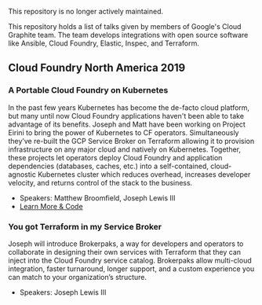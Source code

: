 This repository is no longer actively maintained.

This repository holds a list of talks given by members of Google's Cloud Graphite team. 
The team develops integrations with open source software like Ansible, Cloud Foundry, Elastic, Inspec, and Terraform.

## Cloud Foundry North America 2019

### A Portable Cloud Foundry on Kubernetes

In the past few years Kubernetes has become the de-facto cloud platform, but many until now Cloud Foundry applications haven't been able to take advantage of its benefits. Joseph and Matt have been working on Project Eirini to bring the power of Kubernetes to CF operators. Simultaneously they’ve re-built the GCP Service Broker on Terraform allowing it to provision infrastructure on any major cloud and natively on Kubernetes. Together, these projects let operators deploy Cloud Foundry and application dependencies (databases, caches, etc.) into a self-contained, cloud-agnostic Kubernetes cluster which reduces overhead, increases developer velocity, and returns control of the stack to the business.

* Speakers: Matthew Broomfield, Joseph Lewis III
* [Learn More & Code](https://github.com/GoogleCloudPlatform/graphite-talks/tree/master/cf-on-k8s)

### You got Terraform in my Service Broker

Joseph will introduce Brokerpaks, a way for developers and operators to collaborate in designing their own services with Terraform that they can inject into the Cloud Foundry service catalog. Brokerpaks allow multi-cloud integration, faster turnaround, longer support, and a custom experience you can match to your organization’s structure.

* Speakers: Joseph Lewis III
